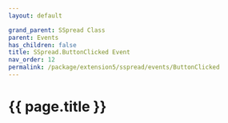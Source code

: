 ```yaml
---
layout: default

grand_parent: SSpread Class
parent: Events
has_children: false
title: SSpread.ButtonClicked Event
nav_order: 12
permalink: /package/extension5/sspread/events/ButtonClicked
---
```

# {{ page.title }}
